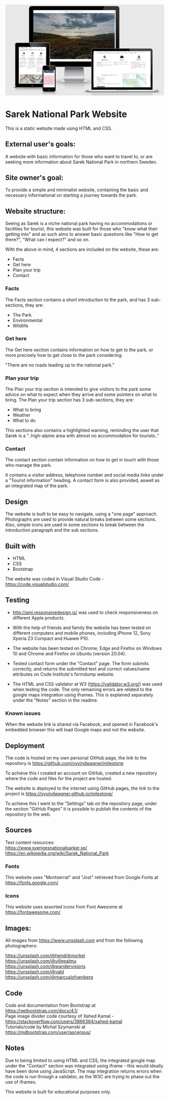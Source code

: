 ![](assets/images/readme-image.jpg)
  
# Sarek National Park Website
This is a static website made using HTML and CSS.

## External user's goals:
A website with basic information for those who want to travel to, or are seeking more information about Sarek National Park in northern Sweden.
  
## Site owner's goal:
To provide a simple and minimalist website, containing the basic and necessary informational on starting a journey towards the park.  

## Website structure:
Seeing as Sarek is a niche national park having no accommodations or facilities for tourist, this website was built for those who "know what their getting into" and as such aims to answer basic questions like "How to get there?", "What can I expect?" and so on.
    
With the above in mind, 4 sections are included on the website, these are:
  
* Facts
* Get here
* Plan your trip
* Contact
  
### Facts
The Facts section contains a short introduction to the park, and has 3 sub-sections, they are:
  
* The Park
* Environmental
* Wildlife
  
### Get here
The Get here section contains information on how to get to the park, or more precisely how to get close to the park considering: 
  
"There are no roads leading up to the national park."
  
### Plan your trip 
The Plan your trip section is intended to give visitors to the park some advice on what to expect when they arrive and some pointers on what to bring. The Plan your trip section has 3 sub-sections, they are:
  
* What to bring
* Weather
* What to do
  
This sections also contains a highlighted warning, reminding the user that  Sarek is a "..high-alpine area with almost no accommodation for tourists.."
  
### Contact
The contact section contain information on how to get in touch with those who manage the park. 
  
It contains a visitor address, telephone number and social media links under a "Tourist information" heading. A contact form is also provided, aswell as an integrated map of the park.

## Design
The website is built to be easy to navigate, using a "one page" approach. Photographs are used to provide natural breaks between some sections. Also, simple icons are used in some sections to break between the introduction paragraph and the sub sections.
  
## Built with
* HTML  
* CSS  
* Bootstrap  
  
The website was coded in Visual Studio Code - https://code.visualstudio.com/
  
## Testing
* http://ami.responsivedesign.is/ was used to check responsiveness on different Apple products.
  
* With the help of friends and family the website has been tested on different computers and mobile phones, including iPhone 12, Sony Xperia Z3 Compact and Huawei P10.
  
* The website has been tested on Chrome, Edge and Firefox on Windows 10 and Chrome and Firefox on Ubuntu (version 20.04).

* Tested contact form under the "Contact" page. The form submits correctly, and returns the submitted text and correct values/name attributes on Code Institute's formdump website.

* The HTML and CSS validator at W3 (https://validator.w3.org/) was used when testing the code. The only remaining errors are related to the google maps integration using iframes. This is explained separately under the "Notes" section in the readme.
  
### Known issues
When the website link is shared via Facebook, and opened in Facebook's embedded browser this will load Google maps and not the website.

## Deployment
The code is hosted on my own personal GitHub page, the link to the repository is https://github.com/oyvindwagner/milestone
  
To achieve this I created an account on GitHub, created a new repository where the code and files for the project are hosted.

The website is deployed to the internet using GitHub pages, the link to the project is https://oyvindwagner.github.io/milestone/
  
To achieve this I went to the "Settings" tab on the repository page, under the section "GitHub Pages" it is possible to publish the contents of the repository to the web.
  
## Sources
Text content resources:  
https://www.sverigesnationalparker.se/  
https://en.wikipedia.org/wiki/Sarek_National_Park  
  
### Fonts
This website uses "Montserrat" and "Jost" retrieved from Google Fonts at https://fonts.google.com/
  
### Icons
This website uses assorted icons from Font Awesome at https://fontawesome.com/
  
## Images:
All images from https://www.unsplash.com and from the following photographers:  
  
https://unsplash.com/@hendrikmorkel  
https://unsplash.com/@villepalmu  
https://unsplash.com/@wandervisions  
https://unsplash.com/@vald  
https://unsplash.com/@marcuslofvenberg  
  
## Code
Code and documentation from Bootstrap at https://getbootstrap.com/docs/4.1/  
Page image divider code courtesy of Xahed Kamal - https://stackoverflow.com/users/3866364/xahed-kamal  
Tutorials/code by Michal Szymanski at https://mdbootstrap.com/user/ascensus/  
  
## Notes
Due to being limited to using HTML and CSS, the integrated google map under the "Contact" section was integrated using iframe - this would ideally have been done using JavaScript. The map integration returns errors when the code is run through a validator, as the W3C are trying to phase out the use of iframes.
  
This website is built for educational purposes only.  
  
  